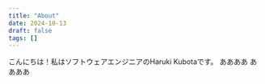 ```yaml
---
title: "About"
date: 2024-10-13
draft: false
tags: []
---
```


こんにちは！私はソフトウェアエンジニアのHaruki Kubotaです。
ああああ
ああああ